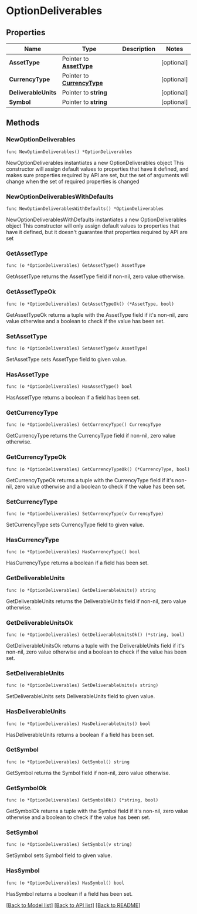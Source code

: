 # OptionDeliverables

## Properties

Name | Type | Description | Notes
------------ | ------------- | ------------- | -------------
**AssetType** | Pointer to [**AssetType**](AssetType.md) |  | [optional] 
**CurrencyType** | Pointer to [**CurrencyType**](CurrencyType.md) |  | [optional] 
**DeliverableUnits** | Pointer to **string** |  | [optional] 
**Symbol** | Pointer to **string** |  | [optional] 

## Methods

### NewOptionDeliverables

`func NewOptionDeliverables() *OptionDeliverables`

NewOptionDeliverables instantiates a new OptionDeliverables object
This constructor will assign default values to properties that have it defined,
and makes sure properties required by API are set, but the set of arguments
will change when the set of required properties is changed

### NewOptionDeliverablesWithDefaults

`func NewOptionDeliverablesWithDefaults() *OptionDeliverables`

NewOptionDeliverablesWithDefaults instantiates a new OptionDeliverables object
This constructor will only assign default values to properties that have it defined,
but it doesn't guarantee that properties required by API are set

### GetAssetType

`func (o *OptionDeliverables) GetAssetType() AssetType`

GetAssetType returns the AssetType field if non-nil, zero value otherwise.

### GetAssetTypeOk

`func (o *OptionDeliverables) GetAssetTypeOk() (*AssetType, bool)`

GetAssetTypeOk returns a tuple with the AssetType field if it's non-nil, zero value otherwise
and a boolean to check if the value has been set.

### SetAssetType

`func (o *OptionDeliverables) SetAssetType(v AssetType)`

SetAssetType sets AssetType field to given value.

### HasAssetType

`func (o *OptionDeliverables) HasAssetType() bool`

HasAssetType returns a boolean if a field has been set.

### GetCurrencyType

`func (o *OptionDeliverables) GetCurrencyType() CurrencyType`

GetCurrencyType returns the CurrencyType field if non-nil, zero value otherwise.

### GetCurrencyTypeOk

`func (o *OptionDeliverables) GetCurrencyTypeOk() (*CurrencyType, bool)`

GetCurrencyTypeOk returns a tuple with the CurrencyType field if it's non-nil, zero value otherwise
and a boolean to check if the value has been set.

### SetCurrencyType

`func (o *OptionDeliverables) SetCurrencyType(v CurrencyType)`

SetCurrencyType sets CurrencyType field to given value.

### HasCurrencyType

`func (o *OptionDeliverables) HasCurrencyType() bool`

HasCurrencyType returns a boolean if a field has been set.

### GetDeliverableUnits

`func (o *OptionDeliverables) GetDeliverableUnits() string`

GetDeliverableUnits returns the DeliverableUnits field if non-nil, zero value otherwise.

### GetDeliverableUnitsOk

`func (o *OptionDeliverables) GetDeliverableUnitsOk() (*string, bool)`

GetDeliverableUnitsOk returns a tuple with the DeliverableUnits field if it's non-nil, zero value otherwise
and a boolean to check if the value has been set.

### SetDeliverableUnits

`func (o *OptionDeliverables) SetDeliverableUnits(v string)`

SetDeliverableUnits sets DeliverableUnits field to given value.

### HasDeliverableUnits

`func (o *OptionDeliverables) HasDeliverableUnits() bool`

HasDeliverableUnits returns a boolean if a field has been set.

### GetSymbol

`func (o *OptionDeliverables) GetSymbol() string`

GetSymbol returns the Symbol field if non-nil, zero value otherwise.

### GetSymbolOk

`func (o *OptionDeliverables) GetSymbolOk() (*string, bool)`

GetSymbolOk returns a tuple with the Symbol field if it's non-nil, zero value otherwise
and a boolean to check if the value has been set.

### SetSymbol

`func (o *OptionDeliverables) SetSymbol(v string)`

SetSymbol sets Symbol field to given value.

### HasSymbol

`func (o *OptionDeliverables) HasSymbol() bool`

HasSymbol returns a boolean if a field has been set.


[[Back to Model list]](../README.md#documentation-for-models) [[Back to API list]](../README.md#documentation-for-api-endpoints) [[Back to README]](../README.md)


